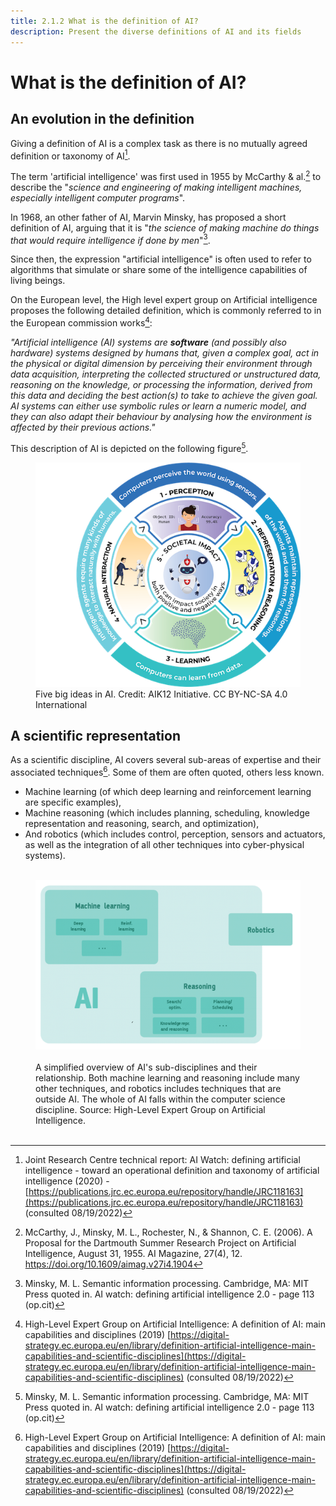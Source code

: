 ```yaml
---
title: 2.1.2 What is the definition of AI?
description: Present the diverse definitions of AI and its fields
---
```

# What is the definition of AI?

## An evolution in the definition

Giving a definition of AI is a complex task as there is no mutually agreed definition or taxonomy of AI[^1].

The term 'artificial intelligence' was first used in 1955 by McCarthy & al.[^2] to describe the "*science and engineering of making intelligent machines, especially intelligent computer programs*".

In 1968, an other father of AI, Marvin Minsky, has proposed a short definition of AI, arguing that it is "*the science of making machine do things that would require intelligence if done by men*"[^3].

Since then, the expression "artificial intelligence" is often used to refer to algorithms that simulate or share some of the intelligence capabilities of living beings.

On the European level, the High level expert group on Artificial intelligence proposes the following detailed definition, which is commonly referred to in the European commission works[^4]:

*"Artificial intelligence (AI) systems are* ***software*** *(and possibly also hardware) systems designed by humans that, given a complex goal, act in the physical or digital dimension by perceiving their environment through data acquisition, interpreting the collected structured or unstructured data, reasoning on the knowledge, or processing the information, derived from this data and deciding the best action(s) to take to achieve the given goal. AI systems can either use symbolic rules or learn a numeric model, and they can also adapt their behaviour by analysing how the environment is affected by their previous actions."*

This description of AI is depicted on the following figure[^3].

<figure>
	 <img src="Images/AI4K12_Five_Big_Ideas_Graphic.png" />
	 <figcaption> Five big ideas in AI. Credit: AIK12 Initiative. CC BY-NC-SA 4.0 International </figcaption>
</figure>

## A scientific representation

As a scientific discipline, AI covers several sub-areas of expertise and their associated techniques[^4]. Some of them are often quoted, others less known.

-   Machine learning (of which deep learning and reinforcement learning are specific examples),
-   Machine reasoning (which includes planning, scheduling, knowledge representation and reasoning, search, and optimization),
-   And robotics (which includes control, perception, sensors and actuators, as well as the integration of all other techniques into cyber-physical systems).

<figure> 
  <img src="Images/AI-sub-disciplines.png" /> 
  <figcaption> A simplified overview of AI's sub-disciplines and their relationship. Both machine learning and reasoning include many other techniques, and robotics includes techniques that are outside AI. The whole of AI falls within the computer science discipline. Source: High-Level Expert Group on Artificial Intelligence.</figcaption> 
</figure>

[^1]: Joint Research Centre technical report: AI Watch: defining artificial intelligence - toward an operational definition and taxonomy of artificial intelligence (2020) - [https://publications.jrc.ec.europa.eu/repository/handle/JRC118163](https://publications.jrc.ec.europa.eu/repository/handle/JRC118163) (consulted 08/19/2022)

[^2]: McCarthy, J., Minsky, M. L., Rochester, N., & Shannon, C. E. (2006). A Proposal for the Dartmouth Summer Research Project on Artificial Intelligence, August 31, 1955. AI Magazine, 27(4), 12. https://doi.org/10.1609/aimag.v27i4.1904

[^3]: Minsky, M. L. Semantic information processing. Cambridge, MA: MIT Press quoted in. AI watch: defining artificial intelligence 2.0 - page 113 (op.cit)

[^4]: High-Level Expert Group on Artificial Intelligence: A definition of AI: main capabilities and disciplines (2019) [https://digital-strategy.ec.europa.eu/en/library/definition-artificial-intelligence-main-capabilities-and-scientific-disciplines](https://digital-strategy.ec.europa.eu/en/library/definition-artificial-intelligence-main-capabilities-and-scientific-disciplines) (consulted 08/19/2022)
